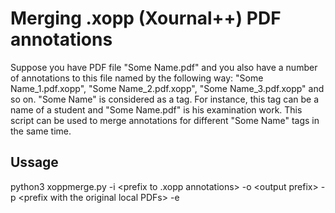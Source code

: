 # Merging .xopp (Xournal++) PDF annotations
Suppose you have PDF file "Some Name.pdf" and you also have a number of annotations to this file named by the following way:
"Some Name_1.pdf.xopp", "Some Name_2.pdf.xopp", "Some Name_3.pdf.xopp" and so on.
"Some Name" is considered as a tag. For instance, this tag can be a name of a student and "Some Name.pdf" is his examination work. This script can be used to merge annotations for different "Some Name" tags in the same time.

## Ussage

python3 xoppmerge.py -i \<prefix to .xopp annotations> -o \<output prefix\> -p \<prefix with the original local PDFs\> -e <prefix for PDF export>

